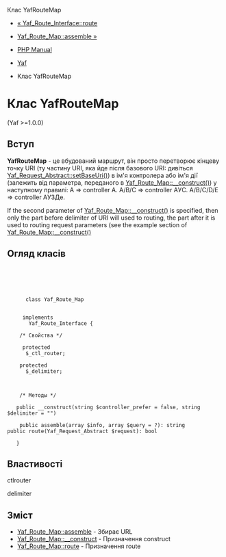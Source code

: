 Клас YafRouteMap

-   [« Yaf\_Route\_Interface::route](yaf-route-interface.route.html)
    
-   [Yaf\_Route\_Map::assemble »](yaf-route-map.assemble.html)
    
-   [PHP Manual](index.html)
    
-   [Yaf](book.yaf.html)
    
-   Клас YafRouteMap
    

# Клас YafRouteMap

(Yaf >=1.0.0)

## Вступ

**YafRouteMap** - це вбудований маршрут, він просто перетворює кінцеву точку URI (ту частину URI, яка йде після базового URI: дивіться [Yaf\_Request\_Abstract::setBaseUri()](yaf-request-abstract.setbaseuri.html)) в ім'я контролера або ім'я дії (залежить від параметра, переданого в [Yaf\_Route\_Map::\_\_construct()](yaf-route-map.construct.html)) у наступному правилі: A => controller A. A/B/C => controller AУC. A/B/C/D/E => controller AУЗДе.

If the second parameter of [Yaf\_Route\_Map::\_\_construct()](yaf-route-map.construct.html) is specified, then only the part before delimiter of URI will used to routing, the part after it is used to routing request parameters (see the example section of [Yaf\_Route\_Map::\_\_construct()](yaf-route-map.construct.html)

## Огляд класів

```classsynopsis



    
     
      class Yaf_Route_Map
     

     implements 
       Yaf_Route_Interface {

    /* Свойства */
    
     protected
      $_ctl_router;

    protected
      $_delimiter;



    /* Методы */
    
   public __construct(string $controller_prefer = false, string $delimiter = "")

    public assemble(array $info, array $query = ?): string
public route(Yaf_Request_Abstract $request): bool

   }
```

## Властивості

ctlrouter

delimiter

## Зміст

-   [Yaf\_Route\_Map::assemble](yaf-route-map.assemble.html) - Збирає URL
-   [Yaf\_Route\_Map::\_\_construct](yaf-route-map.construct.html) - Призначення construct
-   [Yaf\_Route\_Map::route](yaf-route-map.route.html) - Призначення route